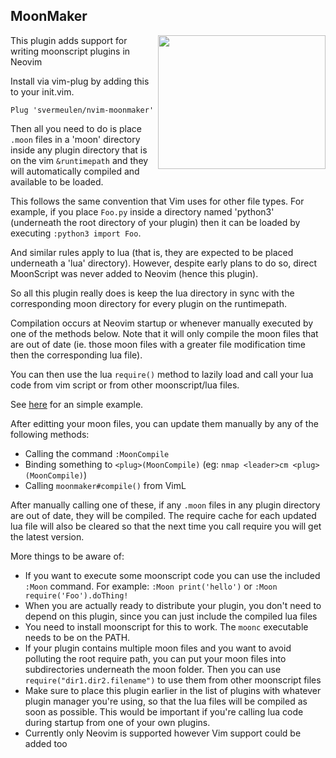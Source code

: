 
## MoonMaker

<img align="right" width="268" height="214" src="https://i.imgur.com/gCDNsfH.png">

This plugin adds support for writing moonscript plugins in Neovim

Install via vim-plug by adding this to your init.vim.

```
Plug 'svermeulen/nvim-moonmaker'
```

Then all you need to do is place `.moon` files in a 'moon' directory inside any plugin directory that is on the vim `&runtimepath` and they will automatically compiled and available to be loaded.

This follows the same convention that Vim uses for other file types.  For example, if you place `Foo.py` inside a directory named 'python3' (underneath the root directory of your plugin) then it can be loaded by executing `:python3 import Foo`.  

And similar rules apply to lua (that is, they are expected to be placed underneath a 'lua' directory).   However, despite early plans to do so, direct MoonScript was never added to Neovim (hence this plugin).

So all this plugin really does is keep the lua directory in sync with the corresponding moon directory for every plugin on the runtimepath.

Compilation occurs at Neovim startup or whenever manually executed by one of the methods below.  Note that it will only compile the moon files that are out of date (ie. those moon files with a greater file modification time then the corresponding lua file).

You can then use the lua `require()` method to lazily load and call your lua code from vim script or from other moonscript/lua files.

See [here](https://github.com/svermeulen/nvim-moonmaker-example) for an simple example.

After editting your moon files, you can update them manually by any of the following methods:
- Calling the command `:MoonCompile`
- Binding something to `<plug>(MoonCompile)` (eg: `nmap <leader>cm <plug>(MoonCompile)`)
- Calling `moonmaker#compile()` from VimL

After manually calling one of these, if any `.moon` files in any plugin directory are out of date, they will be compiled.  The require cache for each updated lua file will also be cleared so that the next time you call require you will get the latest version.

More things to be aware of:
- If you want to execute some moonscript code you can use the included `:Moon` command.  For example:  `:Moon print('hello')` or `:Moon require('Foo').doThing!`
- When you are actually ready to distribute your plugin, you don't need to depend on this plugin, since you can just include the compiled lua files
- You need to install moonscript for this to work.  The `moonc` executable needs to be on the PATH.
- If your plugin contains multiple moon files and you want to avoid polluting the root require path, you can put your moon files into subdirectories underneath the moon folder.  Then you can use `require("dir1.dir2.filename")` to use them from other moonscript files
- Make sure to place this plugin earlier in the list of plugins with whatever plugin manager you're using, so that the lua files will be compiled as soon as possible.  This would be important if you're calling lua code during startup from one of your own plugins.
- Currently only Neovim is supported however Vim support could be added too
